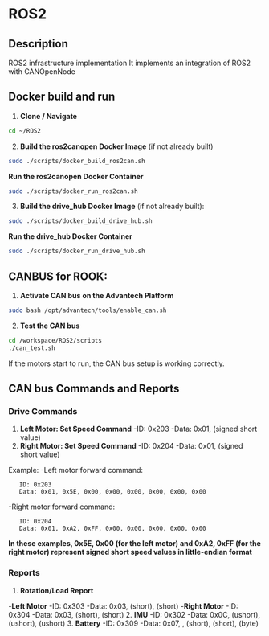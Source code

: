 # ROS2
## Description
ROS2 infrastructure implementation 
It implements an integration of ROS2 with CANOpenNode

## Docker build and run
1. **Clone / Navigate**
```bash
cd ~/ROS2
```
2. **Build the ros2canopen Docker Image** (if not already built)
```bash
sudo ./scripts/docker_build_ros2can.sh
```
   
   **Run the ros2canopen Docker Container**
```bash
sudo ./scripts/docker_run_ros2can.sh
```

3. **Build the drive_hub Docker Image** (if not already built): 
```bash
sudo ./scripts/docker_build_drive_hub.sh
```
   **Run the drive_hub Docker Container**
  ```bash
  sudo ./scripts/docker_run_drive_hub.sh
  ```

## CANBUS for ROOK:
1. **Activate CAN bus on the Advantech Platform**
```bash
sudo bash /opt/advantech/tools/enable_can.sh
```
2. **Test the CAN bus**
```bash
cd /workspace/ROS2/scripts
./can_test.sh
```
   If the motors start to run, the CAN bus setup is working correctly.

## CAN bus Commands and Reports
### Drive Commands
1. **Left Motor: Set Speed Command**
   -ID: 0x203
   -Data: 0x01, <speed> (signed short value)
2. **Right Motor: Set Speed Command**
   -ID: 0x204
   -Data: 0x01, <speed> (signed short value)

Example:
   -Left motor forward command:
   ```text
      ID: 0x203
      Data: 0x01, 0x5E, 0x00, 0x00, 0x00, 0x00, 0x00, 0x00
   ```
   -Right motor forward command:
   ```text
      ID: 0x204
      Data: 0x01, 0xA2, 0xFF, 0x00, 0x00, 0x00, 0x00, 0x00
   ```
**In these examples, 0x5E, 0x00 (for the left motor) and 0xA2, 0xFF (for the right motor) represent signed short speed values in little-endian format**

### Reports
1. **Rotation/Load Report**

-**Left Motor**
   -ID: 0x303
   -Data: 0x03, <rpm> (short), <load> (short)
-**Right Motor**
   -ID: 0x304
   -Data: 0x03, <rpm> (short), <load> (short)
2. **IMU**
   -ID: 0x302
   -Data: 0x0C, <rollDeg> (ushort), <pitchDeg> (ushort), <yawDeg> (ushort)
3. **Battery**
   -ID: 0x309
   -Data: 0x07, <batteryID>, <current> (short), <voltage> (short), <charge> (byte)


